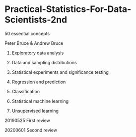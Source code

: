 # Practical-Statistics-For-Data-Scientists-2nd

50 essential concepts 

Peter Bruce & Andrew Bruce 

1. Exploratory data analysis

2. Data and sampling distributions

3. Statistical experiments and significance testing 

4. Regression and prediction

5. Classification

6. Statistical machine learning 

7. Unsupervised learning 

20190525 First review

20200601 Second review
